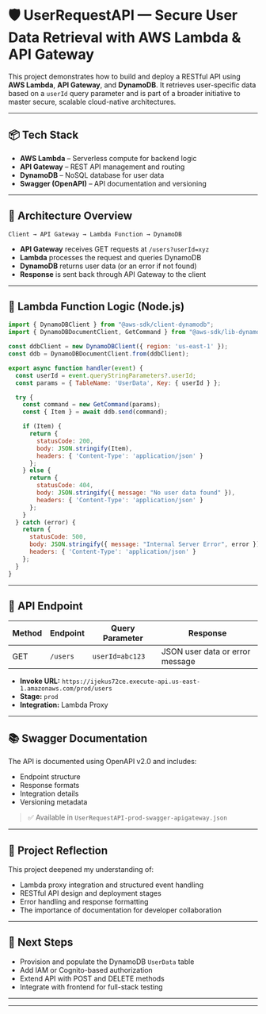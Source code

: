 
# 🛡️ UserRequestAPI — Secure User Data Retrieval with AWS Lambda & API Gateway

This project demonstrates how to build and deploy a RESTful API using **AWS Lambda**, **API Gateway**, and **DynamoDB**. It retrieves user-specific data based on a `userId` query parameter and is part of a broader initiative to master secure, scalable cloud-native architectures.

---

## 📦 Tech Stack

- **AWS Lambda** – Serverless compute for backend logic
- **API Gateway** – REST API management and routing
- **DynamoDB** – NoSQL database for user data
- **Swagger (OpenAPI)** – API documentation and versioning

---

## 🚀 Architecture Overview

```plaintext
Client → API Gateway → Lambda Function → DynamoDB
```

- **API Gateway** receives GET requests at `/users?userId=xyz`
- **Lambda** processes the request and queries DynamoDB
- **DynamoDB** returns user data (or an error if not found)
- **Response** is sent back through API Gateway to the client

---

## 🧠 Lambda Function Logic (Node.js)

```js
import { DynamoDBClient } from "@aws-sdk/client-dynamodb";
import { DynamoDBDocumentClient, GetCommand } from "@aws-sdk/lib-dynamodb";

const ddbClient = new DynamoDBClient({ region: 'us-east-1' });
const ddb = DynamoDBDocumentClient.from(ddbClient);

export async function handler(event) {
  const userId = event.queryStringParameters?.userId;
  const params = { TableName: 'UserData', Key: { userId } };

  try {
    const command = new GetCommand(params);
    const { Item } = await ddb.send(command);

    if (Item) {
      return {
        statusCode: 200,
        body: JSON.stringify(Item),
        headers: { 'Content-Type': 'application/json' }
      };
    } else {
      return {
        statusCode: 404,
        body: JSON.stringify({ message: "No user data found" }),
        headers: { 'Content-Type': 'application/json' }
      };
    }
  } catch (error) {
    return {
      statusCode: 500,
      body: JSON.stringify({ message: "Internal Server Error", error }),
      headers: { 'Content-Type': 'application/json' }
    };
  }
}
```

---

## 📄 API Endpoint

| Method | Endpoint | Query Parameter | Response |
|--------|----------|------------------|----------|
| GET    | `/users` | `userId=abc123`  | JSON user data or error message |

- **Invoke URL:** `https://ijekus72ce.execute-api.us-east-1.amazonaws.com/prod/users`
- **Stage:** `prod`
- **Integration:** Lambda Proxy

---

## 📚 Swagger Documentation

The API is documented using OpenAPI v2.0 and includes:

- Endpoint structure
- Response formats
- Integration details
- Versioning metadata

> ✅ Available in `UserRequestAPI-prod-swagger-apigateway.json`

---

## 🧪 Project Reflection

This project deepened my understanding of:

- Lambda proxy integration and structured event handling
- RESTful API design and deployment stages
- Error handling and response formatting
- The importance of documentation for developer collaboration

---

## 🔮 Next Steps

- Provision and populate the DynamoDB `UserData` table
- Add IAM or Cognito-based authorization
- Extend API with POST and DELETE methods
- Integrate with frontend for full-stack testing

---



---

```

